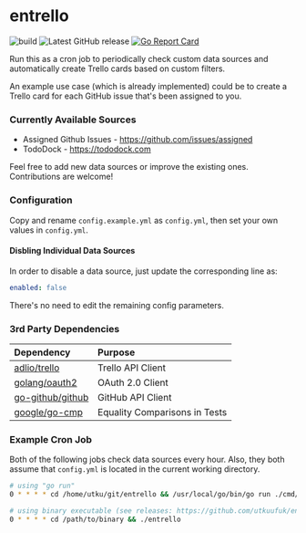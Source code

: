 # entrello
![build](https://github.com/utkuufuk/entrello/workflows/entrello/badge.svg?branch=master)
![Latest GitHub release](https://img.shields.io/github/release/utkuufuk/entrello.svg)
[![Go Report Card](https://goreportcard.com/badge/github.com/utkuufuk/entrello)](https://goreportcard.com/report/github.com/utkuufuk/entrello)

Run this as a cron job to periodically check custom data sources and automatically create Trello cards based on custom filters.

An example use case (which is already implemented) could be to create a Trello card for each GitHub issue that's been assigned to you.

### Currently Available Sources
 * Assigned Github Issues - https://github.com/issues/assigned
 * TodoDock - https://tododock.com

Feel free to add new data sources or improve the existing ones. Contributions are welcome!

### Configuration
Copy and rename `config.example.yml` as `config.yml`, then set your own values in `config.yml`.

#### Disbling Individual Data Sources
In order to disable a data source, just update the corresponding line as:
```yml
enabled: false
```
There's no need to edit the remaining config parameters.

### 3rd Party Dependencies
| Dependency | Purpose |
|:-|:-|
| [adlio/trello](https://github.com/adlio/trello)           | Trello API Client |
| [golang/oauth2](https://github.com/golang/oauth2)         | OAuth 2.0 Client |
| [go-github/github](https://github.com/google/go-github)   | GitHub API Client |
| [google/go-cmp](https://github.com/google/go-cmp)         | Equality Comparisons in Tests |

### Example Cron Job
Both of the following jobs check data sources every hour. Also, they both assume that `config.yml` is located in the current working directory.
``` sh
# using "go run"
0 * * * * cd /home/utku/git/entrello && /usr/local/go/bin/go run ./cmd/entrello

# using binary executable (see releases: https://github.com/utkuufuk/entrello/releases)
0 * * * * cd /path/to/binary && ./entrello
```
